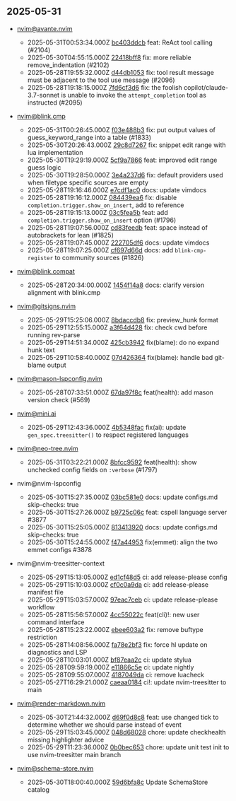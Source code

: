 ## 2025-05-31

* nvim@avante.nvim
  - 2025-05-31T00:53:34.000Z [bc403ddcb](https://github.com/yetone/avante.nvim/commit/bc403ddcbf98c4181ee2a7efd35cd1e18a2fdc5c) feat: ReAct tool calling (#2104)
  - 2025-05-30T04:55:15.000Z [22418bff8](https://github.com/yetone/avante.nvim/commit/22418bff8bcac4377ebf975cd48f716823867979) fix: more reliable remove_indentation (#2102)
  - 2025-05-28T19:55:32.000Z [d44db1053](https://github.com/yetone/avante.nvim/commit/d44db1053550acdf56f0995144dc41368573f508) fix: tool result message must be adjacent to the tool use message (#2096)
  - 2025-05-28T19:18:15.000Z [7fd6cf3d6](https://github.com/yetone/avante.nvim/commit/7fd6cf3d64f9108ff5455281e616155a83a4914c) fix: the foolish copilot/claude-3.7-sonnet is unable to invoke the `attempt_completion` tool as instructed (#2095)

* nvim@blink.cmp
  - 2025-05-31T00:26:45.000Z [f03e488b3](https://github.com/Saghen/blink.cmp/commit/f03e488b37b7581c1ab1c642710ccb2beeb194c1) fix: put output values of guess_keyword_range into a table (#1833)
  - 2025-05-30T20:26:43.000Z [29c8d7267](https://github.com/Saghen/blink.cmp/commit/29c8d7267dd73f9b88ae50b169edacf98911f0f6) fix: snippet edit range with lua implementation
  - 2025-05-30T19:29:19.000Z [5cf9a7866](https://github.com/Saghen/blink.cmp/commit/5cf9a786622764f4a8b90735c44e12009ae2e9fc) feat: improved edit range guess logic
  - 2025-05-30T19:28:50.000Z [3e4a237d6](https://github.com/Saghen/blink.cmp/commit/3e4a237d63ae7aa2b066c1ed92f1971ca9958c62) fix: default providers used when filetype specific sources are empty
  - 2025-05-28T19:16:46.000Z [e7cdf1ac0](https://github.com/Saghen/blink.cmp/commit/e7cdf1ac0be3acfce2a718bc921768ac747db5d9) docs: update vimdocs
  - 2025-05-28T19:16:12.000Z [084439ea6](https://github.com/Saghen/blink.cmp/commit/084439ea63d3c35d28f4e7938b1bd9214452ad49) fix: disable `completion.trigger.show_on_insert`, add to reference
  - 2025-05-28T19:15:13.000Z [03c5fea5b](https://github.com/Saghen/blink.cmp/commit/03c5fea5be494383ca730de30cbb23e40be256b6) feat: add `completion.trigger.show_on_insert` option (#1796)
  - 2025-05-28T19:07:56.000Z [cd83feedb](https://github.com/Saghen/blink.cmp/commit/cd83feedb6f61e84ac7c8c3f1ebd53809faf8ec7) feat: space instead of autobrackets for lean (#1825)
  - 2025-05-28T19:07:45.000Z [222705df6](https://github.com/Saghen/blink.cmp/commit/222705df6f5bd798dbb4e34faee29976551b02f2) docs: update vimdocs
  - 2025-05-28T19:07:25.000Z [cf697d66d](https://github.com/Saghen/blink.cmp/commit/cf697d66d1130ed3b9001b830fdc8e48a0b87865) docs: add `blink-cmp-register` to community sources (#1826)

* nvim@blink.compat
  - 2025-05-28T20:34:00.000Z [1454f14a8](https://github.com/Saghen/blink.compat/commit/1454f14a8d855a578ceeba77c62538fa1459a67c) docs: clarify version alignment with blink.cmp

* nvim@gitsigns.nvim
  - 2025-05-29T15:25:06.000Z [8bdaccdb8](https://github.com/lewis6991/gitsigns.nvim/commit/8bdaccdb897945a3c99c1ad8df94db0ddf5c8790) fix: preview_hunk format
  - 2025-05-29T12:55:15.000Z [a3f64d428](https://github.com/lewis6991/gitsigns.nvim/commit/a3f64d4289f818bc5de66295a9696e2819bfb270) fix: check cwd before running rev-parse
  - 2025-05-29T14:51:34.000Z [425cb3942](https://github.com/lewis6991/gitsigns.nvim/commit/425cb3942716554035ee56b0e36528355c238e3d) fix(blame): do no expand hunk text
  - 2025-05-29T10:58:40.000Z [07d426364](https://github.com/lewis6991/gitsigns.nvim/commit/07d426364c476e8a091ff7ee40b862f97e2cfb3c) fix(blame): handle bad git-blame output

* nvim@mason-lspconfig.nvim
  - 2025-05-28T07:33:51.000Z [67da97f8c](https://github.com/mason-org/mason-lspconfig.nvim/commit/67da97f8c2fd12d05427bb485ce07ee6418e0a51) feat(health): add mason version check (#569)

* nvim@mini.ai
  - 2025-05-29T12:43:36.000Z [4b5348fac](https://github.com/echasnovski/mini.ai/commit/4b5348fac5912f1957f4c012c2e0ab0c4b865386) fix(ai): update `gen_spec.treesitter()` to respect registered languages

* nvim@neo-tree.nvim
  - 2025-05-31T03:22:21.000Z [8bfcc9592](https://github.com/nvim-neo-tree/neo-tree.nvim/commit/8bfcc95926f60d4b5bee1f43eabaea556cfb8f77) feat(health): show unchecked config fields on `:verbose` (#1797)

* nvim@nvim-lspconfig
  - 2025-05-30T15:27:35.000Z [03bc581e0](https://github.com/neovim/nvim-lspconfig/commit/03bc581e05e81d33808b42b2d7e76d70adb3b595) docs: update configs.md skip-checks: true
  - 2025-05-30T15:27:26.000Z [b9725c06c](https://github.com/neovim/nvim-lspconfig/commit/b9725c06cd036e81d402c73b07036a37bdee6f56) feat: cspell language server #3877
  - 2025-05-30T15:25:05.000Z [813413920](https://github.com/neovim/nvim-lspconfig/commit/81341392013cd2b2b3fce4c5d6d7a231c289b0a1) docs: update configs.md skip-checks: true
  - 2025-05-30T15:24:55.000Z [f47a44953](https://github.com/neovim/nvim-lspconfig/commit/f47a4495331339af6dd1511d4773101c4e098c54) fix(emmet): align the two emmet configs #3878

* nvim@nvim-treesitter-context
  - 2025-05-29T15:13:05.000Z [ed1cf48d5](https://github.com/nvim-treesitter/nvim-treesitter-context/commit/ed1cf48d5af252248c55f50b9427e8ce883a2c6b) ci: add release-please config
  - 2025-05-29T15:10:03.000Z [cf0c0a9da](https://github.com/nvim-treesitter/nvim-treesitter-context/commit/cf0c0a9da76f00adb948b6dc392f65ae1ee61cf6) ci: add release-please manifest file
  - 2025-05-29T15:03:57.000Z [97eac7ceb](https://github.com/nvim-treesitter/nvim-treesitter-context/commit/97eac7ceb10aa66999514db2911a9477dc6cd268) ci: update release-please workflow
  - 2025-05-28T15:56:57.000Z [4cc55022c](https://github.com/nvim-treesitter/nvim-treesitter-context/commit/4cc55022cd159ec69ceda06e425af603603f3d01) feat(cli)!: new user command interface
  - 2025-05-28T15:23:22.000Z [ebee603a2](https://github.com/nvim-treesitter/nvim-treesitter-context/commit/ebee603a25f785872c49a226aa9c6e325785122a) fix: remove buftype restriction
  - 2025-05-28T14:08:56.000Z [fa78e2bf3](https://github.com/nvim-treesitter/nvim-treesitter-context/commit/fa78e2bf39f4acaac45702ce4e42e5e99d8bb840) fix: force hl update on diagnostics and LSP
  - 2025-05-28T10:03:01.000Z [bf87eaa2c](https://github.com/nvim-treesitter/nvim-treesitter-context/commit/bf87eaa2c8d5a3c6f3268e07ab8378fa8af0d557) ci: update stylua
  - 2025-05-28T09:59:19.000Z [e11866c5e](https://github.com/nvim-treesitter/nvim-treesitter-context/commit/e11866c5edc785f1f701e6d64c6daf64a362fda7) ci: update nightly
  - 2025-05-28T09:55:07.000Z [4187049da](https://github.com/nvim-treesitter/nvim-treesitter-context/commit/4187049da161e7e7a2095433274eeddf53a0644f) ci: remove luacheck
  - 2025-05-27T16:29:21.000Z [caeaa0184](https://github.com/nvim-treesitter/nvim-treesitter-context/commit/caeaa01847d96dfbd2c332017182caa5102720b0) ci!: update nvim-treesitter to main

* nvim@render-markdown.nvim
  - 2025-05-30T21:44:32.000Z [d69f0d8c8](https://github.com/MeanderingProgrammer/render-markdown.nvim/commit/d69f0d8c80ba293d25dad498ec86e9b583a6bbbf) feat: use changed tick to determine whether we should parse instead of event
  - 2025-05-29T15:03:45.000Z [048d68028](https://github.com/MeanderingProgrammer/render-markdown.nvim/commit/048d68028d09ad2e134e7059032b8192a85180b9) chore: update checkhealth missing highlighter advice
  - 2025-05-29T11:23:36.000Z [0b0bec653](https://github.com/MeanderingProgrammer/render-markdown.nvim/commit/0b0bec653f47d9d56cb80f426479ef0527814119) chore: update unit test init to use nvim-treesitter main branch

* nvim@schema-store.nvim
  - 2025-05-30T18:00:40.000Z [59d6bfa8c](https://github.com/b0o/SchemaStore.nvim/commit/59d6bfa8c109675065f68a81664c17557cc19a9c) Update SchemaStore catalog